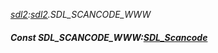 _[sdl2](../../modules/sdl2/sdl2-module.md):[sdl2](../../modules/sdl2/sdl2-module.md).SDL\_SCANCODE\_WWW_
##### Const SDL\_SCANCODE\_WWW:[SDL_Scancode](../../modules/sdl2/sdl2-sdl_scancode.md)
